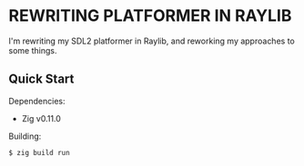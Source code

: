 # REWRITING PLATFORMER IN RAYLIB

I'm rewriting my SDL2 platformer in Raylib, and reworking my approaches to some things.

## Quick Start

Dependencies:

- Zig v0.11.0

Building:
```console
$ zig build run
```

